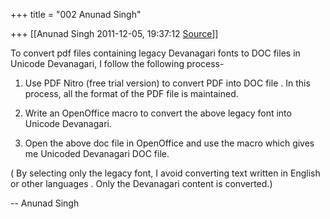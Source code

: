 +++
title = "002 Anunad Singh"

+++
[[Anunad Singh	2011-12-05, 19:37:12 [Source](https://groups.google.com/g/samskrita/c/C6aknPXSzjY)]]



To convert pdf files containing legacy Devanagari fonts to DOC files in Unicode Devanagari, I follow the following process-  
  
1) Use PDF Nitro (free trial version) to convert PDF into DOC file .
In this process, all the format of the PDF file is maintained.  
  
2) Write an OpenOffice macro to convert the above legacy font into Unicode Devanagari.  
  
3) Open the above doc file in OpenOffice and use the macro which gives me Unicoded Devanagari DOC file.  
  
( By selecting only the legacy font, I avoid converting text written in English or other languages . Only the Devanagari content is converted.)  
  
-- Anunad Singh  

